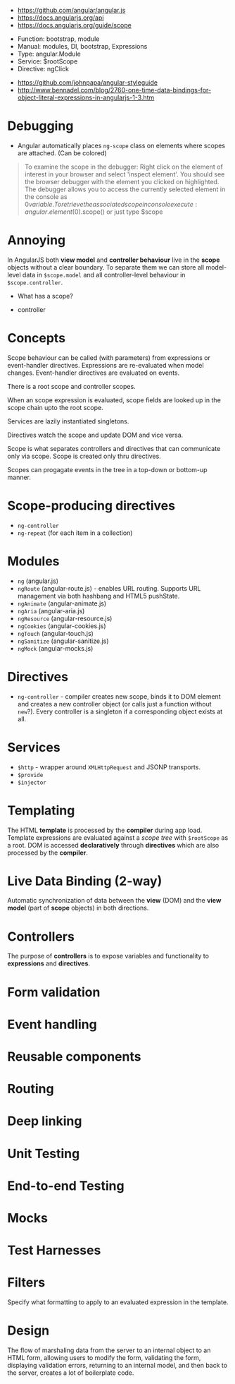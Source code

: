 - https://github.com/angular/angular.js
- https://docs.angularjs.org/api
- https://docs.angularjs.org/guide/scope
 + Function: bootstrap, module
 + Manual: modules, DI, bootstrap, Expressions
 + Type: angular.Module
 + Service: $rootScope
 + Directive: ngClick
- https://github.com/johnpapa/angular-styleguide
- http://www.bennadel.com/blog/2760-one-time-data-bindings-for-object-literal-expressions-in-angularjs-1-3.htm

# Debugging
- Angular automatically places `ng-scope` class on elements where scopes are attached. (Can be colored)

> To examine the scope in the debugger:
> Right click on the element of interest in your browser and select 'inspect element'. You should see the browser debugger with the element you clicked on highlighted.
> The debugger allows you to access the currently selected element in the console as $0 variable.
> To retrieve the associated scope in console execute: angular.element($0).scope() or just type $scope

# Annoying
In AngularJS both **view model** and **controller behaviour** live in the **scope** objects without a clear boundary. To separate them we can store all model-level data in `$scope.model` and all controller-level behaviour in `$scope.controller`.

- What has a scope?
 + controller

# Concepts
Scope behaviour can be called (with parameters) from expressions or event-handler directives. Expressions are re-evaluated when model changes. Event-handler directives are evaluated on events.

There is a root scope and controller scopes.

When an scope expression is evaluated, scope fields are looked up in the scope chain upto the root scope.

Services are lazily instantiated singletons.

Directives watch the scope and update DOM and vice versa.

Scope is what separates controllers and directives that can communicate only via scope. Scope is created only thru directives.

Scopes can progagate events in the tree in a top-down or bottom-up manner.

# Scope-producing directives
- `ng-controller`
- `ng-repeat` (for each item in a collection)

# Modules
- `ng` (angular.js)
- `ngRoute` (angular-route.js) - enables URL routing. Supports URL management via both hashbang and HTML5 pushState.
- `ngAnimate` (angular-animate.js)
- `ngAria` (angular-aria.js)
- `ngResource` (angular-resource.js)
- `ngCookies` (angular-cookies.js)
- `ngTouch` (angular-touch.js)
- `ngSanitize` (angular-sanitize.js)
- `ngMock` (angular-mocks.js)

# Directives
- `ng-controller` - compiler creates new scope, binds it to DOM element and creates a new controller object (or calls just a function without `new`?). Every controller is a singleton if a corresponding object exists at all.


# Services
- `$http` - wrapper around `XMLHttpRequest` and JSONP transports.
- `$provide`
- `$injector`

# Templating
The HTML **template** is processed by the **compiler** during app load. Template expressions are evaluated against a *scope tree* with `$rootScope` as a root.
DOM is accessed **declaratively** through **directives** which are also processed by the **compiler**. 

# Live Data Binding (2-way)
Automatic synchronization of data between the **view** (DOM) and the **view model** (part of **scope** objects) in both directions.

# Controllers
The purpose of **controllers** is to expose variables and functionality to **expressions** and **directives**.

# Form validation

# Event handling

# Reusable components

# Routing

# Deep linking

# Unit Testing

# End-to-end Testing

# Mocks

# Test Harnesses

# Filters
Specify what formatting to apply to an evaluated expression in the template.

# Design
The flow of marshaling data from the server to an internal object to an HTML form, allowing users to modify the form, validating the form, displaying validation errors, returning to an internal model, and then back to the server, creates a lot of boilerplate code.

